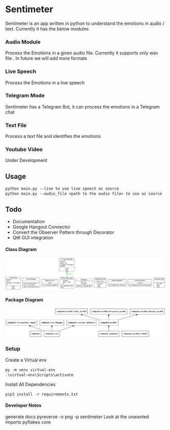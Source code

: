 # Sentimeter
 
Sentimeter is an app written in python to understand the emotions in audio / text. Currently it has the below modules

### Audio Module
Process the Emotions in a given audio file. Currently it supports only wav file . In future we will add more formats
### Live Speech
Process the Emotions in a live speech
### Telegram Mode
Sentimeter has a Telegram Bot, it can process the emotions in a Telegram chat
### Text File
Process a text file and identifies the emotions
### Youtube Video
Under Development

## Usage
    python main.py --live to use live speech as source
    python main.py --audio_file <path to the audio file> to use as source

## Todo

 - Documentation
 - Google Hangout Connector 
 - Convert the Observer Pattern through Decorator 
 - Qt6 GUI integration

#### Class Diagram
![Alt text](classes_sentimeter.png?raw=true  "Design")

#### Package Diagram
![Alt text](packages_sentimeter.png?raw=true  "Design")

### Setup
Create a Virtual env

    py -m venv virtual-env
    .\virtual-env\Scripts\activate

Install All Dependencies

    pip3 install -r requirements.txt

#### Developer Notes
generate docs
pyreverse -o png -p sentimeter 
Look at the unwanted imports
pyflakes core